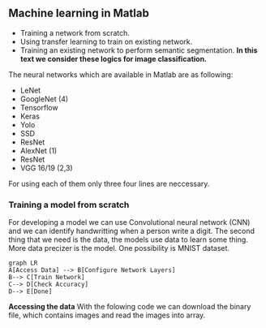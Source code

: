 ## Machine learning in Matlab

 - Training a network from scratch.
 - Using transfer learning to train on existing network.
 - Training an existing network to perform semantic segmentation.
**In this text we consider these logics for image classification.**

The neural networks which are available in Matlab are as following:

 - LeNet
 - GoogleNet (4)
 - Tensorflow
 - Keras 
 - Yolo 
 - SSD 
 - ResNet
 - AlexNet (1)
 - ResNet
 - VGG 16/19 (2,3)


For using each of them only three four lines are neccessary.

### Training a model from scratch

For developing a model we can use Convolutional neural network (CNN) and we can identify handwritting when a person write a digit.
The second thing that we need is the data, the models use data to learn some thing. More data precizer is the model. One possibility is MNIST dataset.

```mermaid
graph LR
A[Access Data] --> B[Configure Network Layers]
B--> C[Train Network]
C--> D[Check Accuracy]
D--> E[Done]
```
**Accessing the data**
With the folowing code we can download the binary file, which contains images and read the images into array.
````sh
````

<!--stackedit_data:
eyJoaXN0b3J5IjpbLTI2MjM0MjU5MiwtNDYzMjg2NzgsLTQ2Mz
I4Njc4LC0yMTU5OTU1MzQsLTEzNDk4NDUyMjYsMTg1NDkwMjks
MTkwMTk5MDc1M119
-->